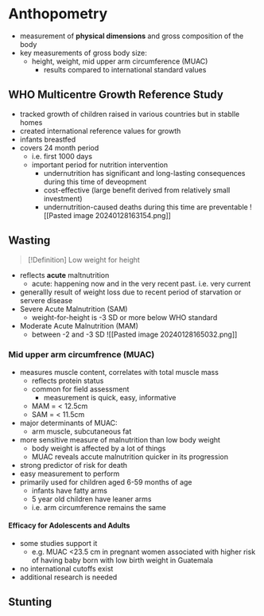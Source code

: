 # Anthopometry
- measurement of **physical dimensions** and gross composition of the body
- key measurements of gross body size:
	- height, weight, mid upper arm circumference (MUAC)
		- results compared to international standard values
## WHO Multicentre Growth Reference Study
- tracked growth of children raised in various countries but in stablle homes
- created international reference values for growth
- infants breastfed
- covers 24 month period
	- i.e. first 1000 days
	- important period for nutrition intervention
		- undernutrition has significant and long-lasting consequences during this time of deveopment
		- cost-effective (large benefit derived from relatively small investment)
		- undernutrition-caused deaths during this time are preventable
![[Pasted image 20240128163154.png]]
## Wasting
> [!Definition] Low weight for height
- reflects **acute** maltnutrition
	- acute: happening now and in the very recent past. i.e. very current
- generallly result of weight loss due to recent period of starvation or servere disease
- Severe Acute Malnutrition (SAM)
	- weight-for-height is -3 SD or more below WHO standard
- Moderate Acute Malnutrition (MAM)
	- between -2 and -3 SD
![[Pasted image 20240128165032.png]]
### Mid upper arm circumfrence (MUAC)
- measures muscle content, correlates with total muscle mass
	- reflects protein status
	- common for field assessment
		- measurement is quick, easy, informative
	- MAM = < 12.5cm
	- SAM = < 11.5cm
- major determinants of MUAC:
	- arm muscle, subcutaneous fat
- more sensitive measure of malnutrition than low body weight
	- body weight is affected by a lot of things
	- MUAC reveals accute malnutrition quicker in its progression
- strong predictor of risk for death
- easy measurement to perform
- primarily used for children aged 6-59 months of age
	- infants have fatty arms
	- 5 year old children have leaner arms
	- i.e. arm circumference remains the same
#### Efficacy for Adolescents and Adults
- some studies support it
	- e.g. MUAC <23.5 cm in pregnant women associated with higher risk of having baby born with low birth weight in Guatemala
- no international cutoffs exist
- additional research is needed
## Stunting